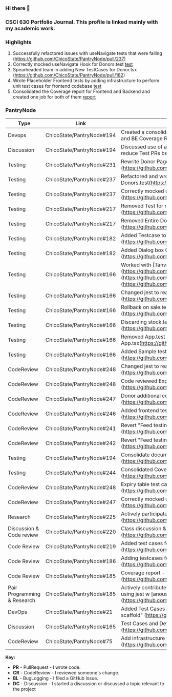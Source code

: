 ### Hi there 👋 
### CSCI 630 Portfolio Journal. This profile is linked mainly with my academic work. 
 
### Highlights

1. Successfully refactored  issues with useNavigate tests that were failing (https://github.com/ChicoState/PantryNode/pull/237)
2. Correctly mocked useNavigate Hook for Donors.test [test](https://github.com/ChicoState/PantryNode/pull/237)
3. Spearheaded team in adding New TestCases for Donor.tsx (https://github.com/ChicoState/PantryNode/pull/182)
4. Wrote Placeholder Frontend tests by adding infrastructure to perform unit test cases for frontend codebase [test](https://github.com/ChicoState/PantryNode/pull/166)
5. Consolidated the Coverage report for Frontend and Backend and created one job for both of them [report](https://github.com/ChicoState/PantryNode/pull/244)


### PantryNode

| Type       | Link                     | Notes                                      |
|------------|--------------------------|--------------------------------------------|
| Devops      | ChicoState/PantryNode#194 | Created a consolidated report using Jest to run single job for FE and BE Coverage Reports |
| Discussion  | ChicoState/PantryNode#194 | Discussed use of act to test github workflows using act to reduce Test PRs being created |
| Testing     | ChicoState/PantryNode#231 | Rewrite Donor Page Tests (https://github.com/ChicoState/PantryNode/issues/231)    | 
| Testing     | ChicoState/PantryNode#237 | Refactored and wrote code for useNavigate tests for Donors.test(https://github.com/ChicoState/PantryNode/pull/237)   | 
| Testing     | ChicoState/PantryNode#237 | Correctly mocked useNavigate Hook for Donors.test (https://github.com/ChicoState/PantryNode/pull/237)   | 
| Testing     | ChicoState/PantryNode#217 | Removed Test for refactoring (https://github.com/ChicoState/PantryNode/pull/217)    | 
| Testing     | ChicoState/PantryNode#217 | Removed Entire Donor Test to be rewritten (https://github.com/ChicoState/PantryNode/issues/217)    | 
| Testing     | ChicoState/PantryNode#182 | Added Testcase to check functioning of AddDonor bn (https://github.com/ChicoState/PantryNode/issues/182)    | 
| Testing     | ChicoState/PantryNode#182 | Added Dialog box Check for Add New Entry (https://github.com/ChicoState/PantryNode/issues/182)    | 
| Testing     | ChicoState/PantryNode#166 | Worked with [TanviMahajan11] (https://github.com/TanviMahajan11) and [anoushka444] (https://github.com/Anoushka444)Placeholder Frontend tests (https://github.com/ChicoState/PantryNode/issues/166)    | 
| Testing     | ChicoState/PantryNode#166 | Changed jest to react-scripts test (https://github.com/ChicoState/PantryNode/issues/166)    | 
| Testing     | ChicoState/PantryNode#166 | Rollback on sale.test +removing stock.test (axios) (https://github.com/ChicoState/PantryNode/issues/166)    | 
| Testing     | ChicoState/PantryNode#166 | Discarding stock.test.tsx to deal with axios se (https://github.com/ChicoState/PantryNode/issues/166)    | 
| Testing     | ChicoState/PantryNode#166 | Removed App.test due to evolving nature of App.tsx(https://github.com/ChicoState/PantryNode/issues/166)    | 
 | Testing     | ChicoState/PantryNode#166 | Added Sample testcases for Frontend components (https://github.com/ChicoState/PantryNode/issues/166)    | 
 | CodeReview     | ChicoState/PantryNode#248 | Changed jest to react-scripts test (https://github.com/ChicoState/PantryNode/pull/248)    | 
 | CodeReview     | ChicoState/PantryNode#248 | Code reviewed Expiry table test cases (https://github.com/ChicoState/PantryNode/pull/248)    | 
 | CodeReview     | ChicoState/PantryNode#247 | Donor additional coverage (https://github.com/ChicoState/PantryNode/pull/247)    | 
 | CodeReview     | ChicoState/PantryNode#246 | Added frontend test cases (https://github.com/ChicoState/PantryNode/pull/246)    | 
 | CodeReview     | ChicoState/PantryNode#241 | Revert "Feed testing for frontend" (https://github.com/ChicoState/PantryNode/pull/241)    | 
 | CodeReview     | ChicoState/PantryNode#242 | Revert "Feed testing for frontend" (https://github.com/ChicoState/PantryNode/pull/242)    | 
 | Testing     | ChicoState/PantryNode#194 | Consolidate documentation/reports with coverage (https://github.com/ChicoState/PantryNode/pull/194)    | 
 | Testing     | ChicoState/PantryNode#244 |  Consolidated Coverage Report for FE & BE (https://github.com/ChicoState/PantryNode/pull/244)    | 
 | CodeReview     | ChicoState/PantryNode#248 |  Expiry table test cases (https://github.com/ChicoState/PantryNode/pull/248)    | 
 | CodeReview     | ChicoState/PantryNode#247 |  Correctly mocked useNavigate Hook for Donors.test (https://github.com/ChicoState/PantryNode/pull/247)    | 
 | Research     | ChicoState/PantryNode#225 |  Actively participated in discussion (https://github.com/ChicoState/PantryNode/pull/225)    | 
 | Discussion & Code review     | ChicoState/PantryNode#220 |  Class discussion & Code review Readme Update (https://github.com/ChicoState/PantryNode/pull/220)    | 
 | Code Review     | ChicoState/PantryNode#219 |  Added test cases for frontend (https://github.com/ChicoState/PantryNode/pull/219)    | 
 | Code Review     | ChicoState/PantryNode#186 |  Adding testcases for frontend component (https://github.com/ChicoState/PantryNode/pull/186)    | 
 | Code Review     | ChicoState/PantryNode#185 |   Coverage report - FE  (https://github.com/ChicoState/PantryNode/pull/185)    | 
 | Pair Programming & Research     | ChicoState/PantryNode#185 |  Actively contributed to discussion on coverage report generation using jest w [anoushka444] (https://github.com/Anoushka444) (https://github.com/ChicoState/PantryNode/pull/185)    | 
 | DevOps     | ChicoState/PantryNode#21 |  Added Test Cases and Defects sheet-Issue in "Add testing scaffold" (https://github.com/ChicoState/PantryNode/pull/21)    |
 | Discussion     | ChicoState/PantryNode#165 |  Test Cases and Defects sheet-Issue (https://github.com/ChicoState/PantryNode/pull/165)    | 
 | CodeReview     | ChicoState/PantryNode#75 |  Add infrastructure for automated testing (https://github.com/ChicoState/PantryNode/pull/75)    | 



**Key:**

- **PR** - PullRequest - I wrote code.
- **CR** - CodeReview - I reviewed someone's change.
- **BL** - BugLogging - I filed a GitHub Issue.
- **DC** - Discussion - I started a discussion or discussed a topic relevant to the project



<!--
**Anoushka444/Anoushka444** is a ✨ _special_ ✨ repository because its `README.md` (this file) appears on your GitHub profile.

Here are some ideas to get you started:

- 🔭 I’m currently working on ...
- 🌱 I’m currently learning ...
- 👯 I’m looking to collaborate on ...
- 🤔 I’m looking for help with ...
- 💬 Ask me about ...
- 📫 How to reach me: ...
- 😄 Pronouns: ...
- ⚡ Fun fact: ...
-->

